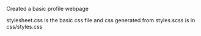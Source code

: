 Created a basic profile webpage

stylesheet.css is the basic css file
and css generated from styles.scss is in css/styles.css
